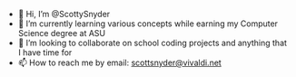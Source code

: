 - 👋 Hi, I’m @ScottySnyder
- 🌱 I’m currently learning various concepts while earning my Computer Science degree at ASU
- 💞️ I’m looking to collaborate on school coding projects and anything that I have time for
- 📫 How to reach me by email: scottsnyder@vivaldi.net
